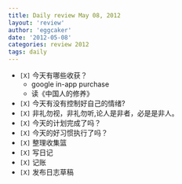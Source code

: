 ```yaml
---
title: Daily review May 08, 2012 
layout: 'review'
author: 'eggcaker'
date: '2012-05-08'
categories: review 2012
tags: daily
---
```



  * `[X]` 今天有哪些收获？ 
    * google in-app purchase 
    * 读《中国人的修养》 
  * `[X]` 今天有没有控制好自己的情绪? 
  * `[X]` 非礼勿视，非礼勿听,论人是非者，必是是非人。 
  * `[X]` 今天的计划完成了吗？ 
  * `[X]` 今天的好习惯执行了吗？ 
  * `[X]` 整理收集篮 
  * `[X]` 写日记 
  * `[X]` 记账 
  * `[X]` 发布日志草稿 

